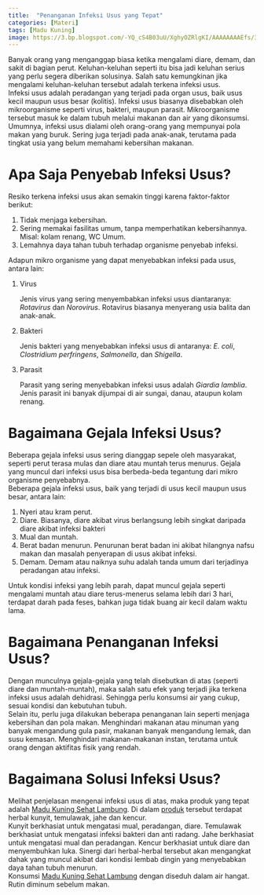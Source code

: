 ```yaml
---
title:  "Penanganan Infeksi Usus yang Tepat"
categories: [Materi]
tags: [Madu Kuning]
image: https://3.bp.blogspot.com/-YQ_cS4B03uU/XghyOZRlgKI/AAAAAAAAEfs/3ldGd6TjPiQnpvZO36vm5HDbHo4xn-vnACKgBGAsYHg/s1600/201912-mho-infeksi-usus.png
---
```


<div>Banyak orang yang menganggap biasa ketika mengalami diare, demam, dan sakit di bagian perut. Keluhan-keluhan seperti itu bisa jadi keluhan serius yang perlu segera diberikan solusinya. Salah satu kemungkinan jika mengalami keluhan-keluhan tersebut adalah terkena infeksi usus.</div>

<div>Infeksi usus adalah peradangan yang terjadi pada organ usus, baik usus kecil maupun usus besar (kolitis). Infeksi usus biasanya disebabkan oleh mikroorganisme seperti virus, bakteri, maupun parasit. Mikroorganisme tersebut masuk ke dalam tubuh melalui makanan dan air yang dikonsumsi. Umumnya, infeksi usus dialami oleh orang-orang yang mempunyai pola makan yang buruk. Sering juga terjadi pada anak-anak, terutama pada tingkat usia yang belum memahami kebersihan makanan.</div>

<h1>Apa Saja Penyebab Infeksi Usus?</h1>

<div>Resiko terkena infeksi usus akan semakin tinggi karena faktor-faktor berikut:</div>

<ol><li>Tidak menjaga kebersihan.</li>
<li>Sering memakai fasilitas umum, tanpa memperhatikan kebersihannya. Misal: kolam renang, WC Umum.</li>
<li>Lemahnya daya tahan tubuh terhadap organisme penyebab infeksi.</li></ol>

<div>Adapun mikro organisme yang dapat menyebabkan infeksi pada usus, antara lain:</div>

<ol><li>Virus
<p>Jenis virus yang sering menyembabkan infeksi usus diantaranya: <i>Rotavirus</i> dan <i>Norovirus</i>. Rotavirus biasanya menyerang usia balita dan anak-anak.</p></li>
<li>Bakteri
<p>Jenis bakteri yang menyebabkan infeksi usus di antaranya: <i>E. coli</i>, <i>Clostridium perfringens</i>, <i>Salmonella</i>, dan <i>Shigella</i>.</p></li>
<li>Parasit
<p>Parasit yang sering menyebabkan infeksi usus adalah <i>Giardia lamblia</i>. Jenis parasit ini banyak dijumpai di air sungai, danau, ataupun kolam renang.</p></li></ol>

<h1>Bagaimana Gejala Infeksi Usus?</h1>

<div>Beberapa gejala infeksi usus sering dianggap sepele oleh masyarakat, seperti perut terasa mulas dan diare atau muntah terus menurus. Gejala yang muncul dari infeksi usus bisa berbeda-beda tegantung dari mikro organisme penyebabnya.</div>

<div>Beberapa gejala infeksi usus, baik yang terjadi di usus kecil maupun usus besar, antara lain:</div>

<ol><li>Nyeri atau kram perut.</li>
<li>Diare. Biasanya, diare akibat virus berlangsung lebih singkat daripada diare akibat infeksi bakteri</li>
<li>Mual dan muntah.</li>
<li>Berat badan menurun. Penurunan berat badan ini akibat hilangnya nafsu makan dan masalah penyerapan di usus akibat infeksi.</li>
<li>Demam. Demam atau naiknya suhu adalah tanda umum dari terjadinya peradangan atau infeksi.</li></ol>

<div>Untuk kondisi infeksi yang lebih parah, dapat muncul gejala seperti mengalami muntah atau diare terus-menerus selama lebih dari 3 hari, terdapat darah pada feses, bahkan juga tidak buang air kecil dalam waktu lama.</div>

<h1>Bagaimana Penanganan Infeksi Usus?</h1>

<div>Dengan munculnya gejala-gejala yang telah disebutkan di atas (seperti diare dan muntah-muntah), maka salah satu efek yang terjadi jika terkena infeksi usus adalah dehidrasi. Sehingga perlu konsumsi air yang cukup, sesuai kondisi dan kebutuhan tubuh.</div>

<div>Selain itu, perlu juga dilakukan beberapa penanganan lain seperti menjaga kebersihan dan pola makan. Menghindari makanan atau minuman yang banyak mengandung gula pasir, makanan banyak mengandung lemak, dan susu kemasan. Menghindari makanan-makanan instan, terutama untuk orang dengan aktifitas fisik yang rendah.</div>

<h1>Bagaimana Solusi Infeksi Usus?</h1>

<div>Melihat penjelasan mengenai infeksi usus di atas, maka produk yang tepat adalah <a href="/posts/madu-kuning-sehat-lambung" title="Madu Kuning Sehat Lambung">Madu Kuning Sehat Lambung</a>. Di dalam <a href="/produk" title="Produk herbAttaubah">produk</a> tersebut terdapat herbal kunyit, temulawak, jahe dan kencur.</div>

<div>Kunyit berkhasiat untuk mengatasi mual, peradangan, diare. Temulawak berkhasiat untuk mengatasi infeksi bakteri dan anti radang. Jahe berkhasiat untuk mengatasi mual dan peradangan. Kencur berkhasiat untuk diare dan menyembuhkan luka. Sinergi dari herbal-herbal tersebut akan mengangkat dahak yang muncul akibat dari kondisi lembab dingin yang menyebabkan daya tahan tubuh menurun.</div>

<div>Konsumsi <a href="/posts/madu-kuning-sehat-lambung" title="Madu Kuning Sehat Lambung">Madu Kuning Sehat Lambung</a> dengan diseduh dalam air hangat. Rutin diminum sebelum makan.</div>
